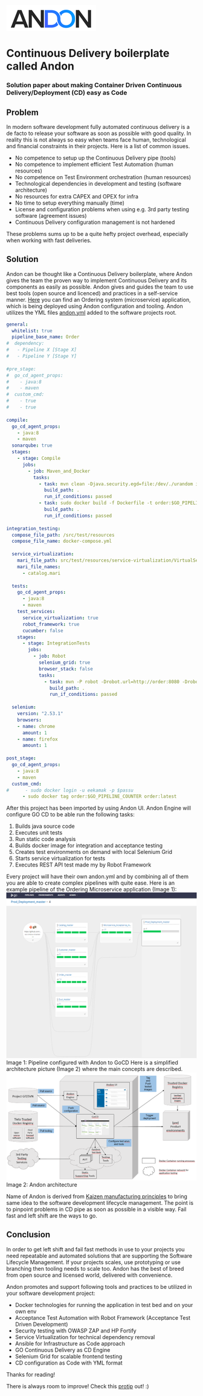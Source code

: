 ![Andon Logo](https://github.com/tieto-andon/andon/blob/master/pics/Andon_logo.PNG)
# Continuous Delivery boilerplate called Andon
### Solution paper about making Container Driven Continuous Delivery/Deployment (CD) easy as Code

## Problem

In modern software development fully automated continuous delivery is a de facto to release your software as soon as possible with good quality. In reality this is not always so easy when teams face human, technological and financial constraints in their projects. Here is a list of common issues.

* No competence to setup up the Continuous Delivery pipe (tools) <br>
* No competence to implement efficient Test Automation (human resources) <br>
* No competence on Test Environment orchestration (human resources) <br>
* Technological dependencies in development and testing (software architecture) <br>
* No resources for extra CAPEX and OPEX for infra <br>
* No time to setup everything manually (time) <br>
* License and configuration problems when using e.g. 3rd party testing software (agreement issues) <br>
* Continuous Delivery configuration management is not hardened <br>

These problems sums up to be a quite hefty project overhead, especially when working with fast deliveries.

## Solution

Andon can be thought like a Continuous Delivery boilerplate, where Andon gives the team the proven way to implement Continuous Delivery and its components as easily as possible. Andon gives and guides the team to use best tools (open source and licenced) and practices in a self-service manner. [Here](https://github.com/tieto-devops-demos) you can find an Ordering system (microservice) application, which is being deployed using Andon configuration and tooling. Andon utilizes the YML files [andon.yml](https://github.com/tieto-devops-demos/microservice-demo-order/blob/master/andon.yml) added to the software projects root. 
```yml
general:
  whitelist: true
  pipeline_base_name: Order
#  dependency:
#   - Pipeline X [Stage X]
#   - Pipeline Y [Stage Y]

#pre_stage:
#  go_cd_agent_props:
#    - java:8
#    - maven
#  custom_cmd:
#    - true
#    - true

compile:
  go_cd_agent_props:
    - java:8
    - maven
  sonarqube: true
  stages:
    - stage: Compile
      jobs:
        - job: Maven_and_Docker
          tasks:
            - task: mvn clean -Djava.security.egd=file:/dev/./urandom install
              build_path: .
              run_if_conditions: passed
            - task: sudo docker build -f Dockerfile -t order:$GO_PIPELINE_COUNTER .
              build_path: .
              run_if_conditions: passed

integration_testing:
  compose_file_path: /src/test/resources
  compose_file_name: docker-compose.yml

  service_virtualization:
    mari_file_path: src/test/resources/service-virtualization/VirtualServices
    mari_file_names:
      - catalog.mari

  tests:
    go_cd_agent_props:
      - java:8
      - maven
    test_services:
      service_virtualization: true
      robot_framework: true
      cucumber: false
    stages:
      - stage: IntegrationTests
        jobs:
          - job: Robot
            selenium_grid: true
            browser_stack: false
            tasks:
              - task: mvn -P robot -Drobot.url=http://order:8080 -Drobot.remote_url=http://hub:4444/wd/hub -Drobot.browser=chrome install
                build_path: .
                run_if_conditions: passed

  selenium:
    version: "2.53.1"
    browsers:
    - name: chrome
      amount: 1
    - name: firefox
      amount: 1

post_stage:
  go_cd_agent_props:
    - java:8
    - maven
  custom_cmd:
#      - sudo docker login -u eekamak -p $passu
      - sudo docker tag order:$GO_PIPELINE_COUNTER order:latest
```
After this project has been imported by using Andon UI. Andon Engine will configure GO CD to be able run the following tasks:
1. Builds java source code <br>
2. Executes unit tests <br>
3. Run static code analysis <br>
4. Builds docker image for integration and acceptance testing <br>
5. Creates test environments on demand with local Selenium Grid <br>
6. Starts service virtualization for tests <br>
7. Executes REST API test made my by Robot Framework <br>


Every project will have their own andon.yml and by combining all of them you are able to create complex pipelines with quite ease. Here is an example pipeline of the Ordering Microservice application (Image 1):
![Product Deployment master](https://github.com/tieto-andon/andon/blob/master/pics/prod_deployment_master.PNG)
Image 1: Pipeline configured with Andon to GoCD
Here is a simplified architecture picture (Image 2) where the main concepts are described.
![Andon architecture](https://github.com/tieto-andon/andon/blob/master/pics/andon_overview.png)
Image 2: Andon architecture

Name of Andon is derived from [Kaizen manufacturing principles](https://en.wikipedia.org/wiki/Andon_\(manufacturing\)) to bring same idea to the software development lifecycle management. The point is to pinpoint problems in CD pipe as soon as possible in a visible way. Fail fast and left shift are the ways to go. 

## Conclusion
In order to get left shift and fail fast methods in use to your projects you need repeatable and automated solutions that are supporting the Software Lifecycle Management. If your projects scales, use prototyping or use branching then tooling needs to scale too. Andon has the best of breed from open source and licensed world, delivered with convenience. 

Andon promotes and support following tools and practices to be utilized in your software development project:
* Docker technologies for running the application in test bed and on your own env
* Acceptance Test Automation with Robot Framework (Acceptance Test Driven Development)
* Security testing with OWASP ZAP and HP Fortify
* Service Virtualization for technical dependency removal
* Ansible for Infrastructure as Code approach
* GO Continuous Delivery as CD Engine
* Selenium Grid for scalable frontend testing
* CD configuration as Code with YML format

Thanks for reading!


There is always room to improve! Check this [protip](https://www.ted.com/talks/terry_moore_how_to_tie_your_shoes?language=en) out! :)
